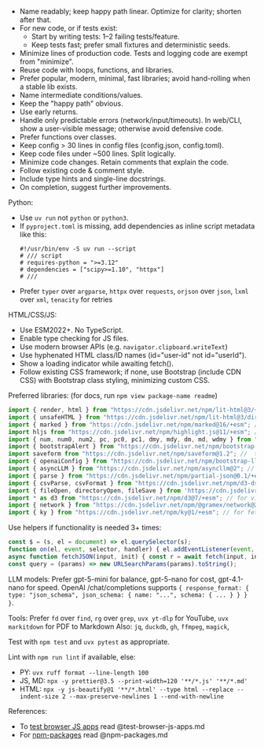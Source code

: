 - Name readably; keep happy path linear. Optimize for clarity; shorten after that.
- For new code, or if tests exist:
  - Start by writing tests: 1–2 failing tests/feature.
  - Keep tests fast; prefer small fixtures and deterministic seeds.
- Minimize lines of production code. Tests and logging code are exempt from "minimize".
- Reuse code with loops, functions, and libraries.
- Prefer popular, modern, minimal, fast libraries; avoid hand-rolling when a stable lib exists.
- Name intermediate conditions/values.
- Keep the "happy path" obvious.
- Use early returns.
- Handle only predictable errors (network/input/timeouts). In web/CLI, show a user-visible message; otherwise avoid defensive code.
- Prefer functions over classes.
- Keep config > 30 lines in config files (config.json, config.toml).
- Keep code files under ~500 lines. Split logically.
- Minimize code changes. Retain comments that explain the code.
- Follow existing code & comment style.
- Include type hints and single-line docstrings.
- On completion, suggest further improvements.

Python:

- Use `uv run` not `python` or `python3`.
- If `pyproject.toml` is missing, add dependencies as inline script metadata like this:
  ```
  #!/usr/bin/env -S uv run --script
  # /// script
  # requires-python = ">=3.12"
  # dependencies = ["scipy>=1.10", "httpx"]
  # ///
  ```
- Prefer `typer` over `argparse`, `httpx` over `requests`, `orjson` over `json`, `lxml` over `xml`, `tenacity` for retries

HTML/CSS/JS:

- Use ESM2022+. No TypeScript.
- Enable type checking for JS files.
- Use modern browser APIs (e.g. `navigator.clipboard.writeText`)
- Use hyphenated HTML class/ID names (id="user-id" not id="userId").
- Show a loading indicator while awaiting fetch().
- Follow existing CSS framework; if none, use Bootstrap (include CDN CSS) with Bootstrap class styling, minimizing custom CSS.

Preferred libraries: (for docs, run `npm view package-name readme`)

```js
import { render, html } from "https://cdn.jsdelivr.net/npm/lit-html@3/+esm"; // for DOM updates
import { unsafeHTML } from "https://cdn.jsdelivr.net/npm/lit-html@3/directives/unsafe-html.js";
import { marked } from "https://cdn.jsdelivr.net/npm/marked@16/+esm"; // render Markdown
import hljs from "https://cdn.jsdelivr.net/npm/highlight.js@11/+esm"; // highlight Markdown code; link CDN CSS
import { num, num0, num2, pc, pc0, pc1, dmy, mdy, dm, md, wdmy } from "https://cdn.jsdelivr.net/npm/@gramex/ui@0.3/dist/format.js"; // number & date formatting
import { bootstrapAlert } from "https://cdn.jsdelivr.net/npm/bootstrap-alert@1"; // for notifications. `bootstrapAlert({ title: "Success", body: "Toast message", color: "success" })`
import saveform from "https://cdn.jsdelivr.net/npm/saveform@1.2"; //  to persist form data. `saveform("#form-to-persist")`
import { openaiConfig } from "https://cdn.jsdelivr.net/npm/bootstrap-llm-provider@1"; // LLM provider modal. `const { baseUrl, apiKey, models } = await openaiConfig()`
import { asyncLLM } from "https://cdn.jsdelivr.net/npm/asyncllm@2"; // streams LLM responses. `for await (const { content, error } of asyncLLM(baseURL, { method: "POST", body: JSON.stringify({...}), headers: { Authorization: `Bearer ${apiKey}` } }`
import { parse } from "https://cdn.jsdelivr.net/npm/partial-json@0.1/+esm"; // parse streamed JSON. `const { key } = parse('{"key":"v')`
import { csvParse, csvFormat } from "https://cdn.jsdelivr.net/npm/d3-dsv@3/+esm"; // parse CSV
import { fileOpen, directoryOpen, fileSave } from 'https://cdn.jsdelivr.net/npm/browser-fs-access/+esm'; // FS access ponyfill. `await fileSave(blob, { fileName })`
import * as d3 from "https://cdn.jsdelivr.net/npm/d3@7/+esm"; // for visualizations
import { network } from "https://cdn.jsdelivr.net/npm/@gramex/network@2"; // for force-directed layouts
import { ky } from "https://cdn.jsdelivr.net/npm/ky@1/+esm"; // for fetch with retries / progress
```

Use helpers if functionality is needed 3+ times:

```js
const $ = (s, el = document) => el.querySelector(s);
function on(el, event, selector, handler) { el.addEventListener(event, (e) => { if (e.target.closest(selector)) handler(e); }); }
async function fetchJSON(input, init) { const r = await fetch(input, init); if (!r.ok) throw new Error(`${r.status} ${r.statusText}`); return r.json(); }
const query = (params) => new URLSearchParams(params).toString();
```

LLM models: Prefer gpt-5-mini for balance, gpt-5-nano for cost, gpt-4.1-nano for speed.
OpenAI /chat/completions supports `{ response_format: { type: "json_schema", json_schema: { name: "...", schema: { ... } } } }`.

Tools: Prefer `fd` over `find`, `rg` over `grep`, `uvx yt-dlp` for YouTube, `uvx markitdown` for PDF to Markdown
Also: `jq`, `duckdb`, `gh`, `ffmpeg`, `magick`,

Test with `npm test` and `uvx pytest` as appropriate.

Lint with `npm run lint` if available, else:

- PY: `uvx ruff format --line-length 100`
- JS, MD: `npx -y prettier@3.5 --print-width=120 '**/*.js' '**/*.md'`
- HTML: `npx -y js-beautify@1 '**/*.html' --type html --replace --indent-size 2 --max-preserve-newlines 1 --end-with-newline`

References:

- To [test browser JS apps](test-browser-js-apps.md) read @test-browser-js-apps.md
- For [npm-packages](npm-packages.md) read @npm-packages.md
